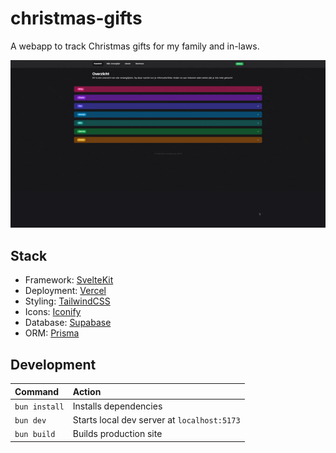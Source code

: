 # christmas-gifts

A webapp to track Christmas gifts for my family and in-laws.

![A screen recording of the homepage of the website. It shows the interaction with the various elements.](assets/screengrab.gif)

## Stack

-   Framework: [SvelteKit](https://kit.svelte.dev/)
-   Deployment: [Vercel](https://vercel.com)
-   Styling: [TailwindCSS](https://tailwindcss.com/)
-   Icons: [Iconify](https://iconify.com/)
-   Database: [Supabase](https://supabase.com/)
-   ORM: [Prisma](https://prisma.io)

## Development

| Command       | Action                                      |
| :------------ | :------------------------------------------ |
| `bun install` | Installs dependencies                       |
| `bun dev`     | Starts local dev server at `localhost:5173` |
| `bun build`   | Builds production site                      |
